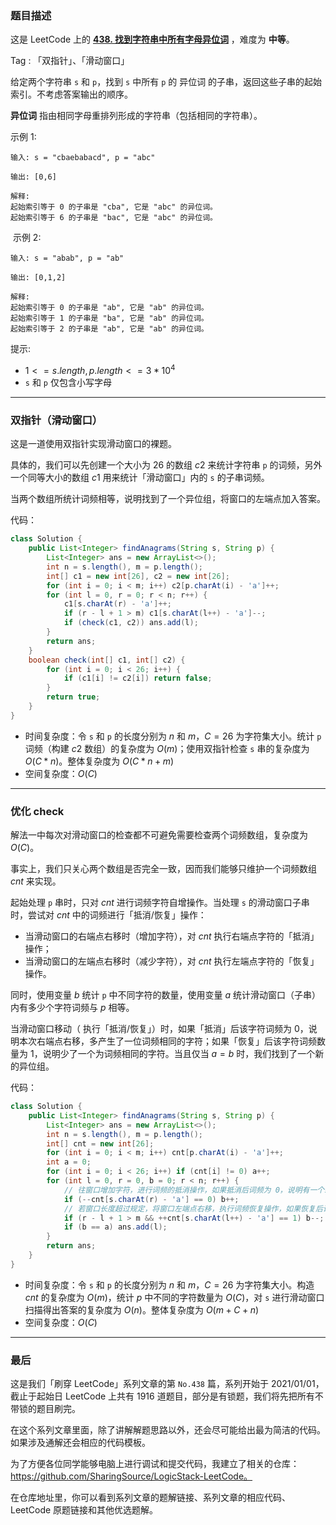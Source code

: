 ### 题目描述

这是 LeetCode 上的 **[438. 找到字符串中所有字母异位词](hhttps://leetcode-cn.com/problems/find-all-anagrams-in-a-string/solution/gong-shui-san-xie-shuang-zhi-zhen-shi-xi-t5hc/)** ，难度为 **中等**。

Tag : 「双指针」、「滑动窗口」



给定两个字符串 `s` 和 `p`，找到 `s` 中所有 `p` 的 异位词 的子串，返回这些子串的起始索引。不考虑答案输出的顺序。

**异位词** 指由相同字母重排列形成的字符串（包括相同的字符串）。

示例 1:
```
输入: s = "cbaebabacd", p = "abc"

输出: [0,6]

解释:
起始索引等于 0 的子串是 "cba", 它是 "abc" 的异位词。
起始索引等于 6 的子串是 "bac", 它是 "abc" 的异位词。
```
 示例 2:
```
输入: s = "abab", p = "ab"

输出: [0,1,2]

解释:
起始索引等于 0 的子串是 "ab", 它是 "ab" 的异位词。
起始索引等于 1 的子串是 "ba", 它是 "ab" 的异位词。
起始索引等于 2 的子串是 "ab", 它是 "ab" 的异位词。
```

提示:
* $1 <= s.length, p.length <= 3 * 10^4$
* `s` 和 `p` 仅包含小写字母

---

### 双指针（滑动窗口）

这是一道使用双指针实现滑动窗口的裸题。

具体的，我们可以先创建一个大小为 $26$ 的数组 $c2$ 来统计字符串 `p` 的词频，另外一个同等大小的数组 $c1$ 用来统计「滑动窗口」内的 `s` 的子串词频。

当两个数组所统计词频相等，说明找到了一个异位组，将窗口的左端点加入答案。

代码：
```Java
class Solution {
    public List<Integer> findAnagrams(String s, String p) {
        List<Integer> ans = new ArrayList<>();
        int n = s.length(), m = p.length();
        int[] c1 = new int[26], c2 = new int[26];
        for (int i = 0; i < m; i++) c2[p.charAt(i) - 'a']++;
        for (int l = 0, r = 0; r < n; r++) {
            c1[s.charAt(r) - 'a']++;
            if (r - l + 1 > m) c1[s.charAt(l++) - 'a']--;
            if (check(c1, c2)) ans.add(l);
        }
        return ans;
    }
    boolean check(int[] c1, int[] c2) {
        for (int i = 0; i < 26; i++) {
            if (c1[i] != c2[i]) return false;
        }
        return true;
    }
}
```
* 时间复杂度：令 `s` 和 `p` 的长度分别为 $n$ 和 $m$，$C = 26$ 为字符集大小。统计 `p` 词频（构建 $c2$ 数组）的复杂度为 $O(m)$；使用双指针检查 `s` 串的复杂度为 $O(C * n)$。整体复杂度为 $O(C*n + m)$
* 空间复杂度：$O(C)$

---

### 优化 check

解法一中每次对滑动窗口的检查都不可避免需要检查两个词频数组，复杂度为 $O(C)$。

事实上，我们只关心两个数组是否完全一致，因而我们能够只维护一个词频数组 $cnt$ 来实现。

起始处理 `p` 串时，只对 $cnt$ 进行词频字符自增操作。当处理 `s` 的滑动窗口子串时，尝试对 $cnt$ 中的词频进行「抵消/恢复」操作：
* 当滑动窗口的右端点右移时（增加字符），对 $cnt$ 执行右端点字符的「抵消」操作；
* 当滑动窗口的左端点右移时（减少字符），对 $cnt$ 执行左端点字符的「恢复」操作。

同时，使用变量 $b$ 统计 `p` 中不同字符的数量，使用变量 $a$ 统计滑动窗口（子串）内有多少个字符词频与 $p$ 相等。

当滑动窗口移动（ 执行「抵消/恢复」）时，如果「抵消」后该字符词频为 $0$，说明本次右端点右移，多产生了一位词频相同的字符；如果「恢复」后该字符词频数量为 $1$，说明少了一个为词频相同的字符。当且仅当 $a = b$ 时，我们找到了一个新的异位组。

代码：
```Java
class Solution {
    public List<Integer> findAnagrams(String s, String p) {
        List<Integer> ans = new ArrayList<>();
        int n = s.length(), m = p.length();
        int[] cnt = new int[26];
        for (int i = 0; i < m; i++) cnt[p.charAt(i) - 'a']++;
        int a = 0;
        for (int i = 0; i < 26; i++) if (cnt[i] != 0) a++;
        for (int l = 0, r = 0, b = 0; r < n; r++) {
            // 往窗口增加字符，进行词频的抵消操作，如果抵消后词频为 0，说明有一个新的字符词频与 p 完全相等
            if (--cnt[s.charAt(r) - 'a'] == 0) b++; 
            // 若窗口长度超过规定，将窗口左端点右移，执行词频恢复操作，如果恢复后词频为 1（恢复前为 0），说明少了一个词频与 p 完全性相等的字符
            if (r - l + 1 > m && ++cnt[s.charAt(l++) - 'a'] == 1) b--;
            if (b == a) ans.add(l);
        }
        return ans;
    }
}
```
* 时间复杂度：令 `s` 和 `p` 的长度分别为 $n$ 和 $m$，$C = 26$ 为字符集大小。构造 $cnt$ 的复杂度为 $O(m)$，统计 $p$ 中不同的字符数量为 $O(C)$，对 `s` 进行滑动窗口扫描得出答案的复杂度为 $O(n)$。整体复杂度为 $O(m + C + n)$
* 空间复杂度：$O(C)$

---

### 最后

这是我们「刷穿 LeetCode」系列文章的第 `No.438` 篇，系列开始于 2021/01/01，截止于起始日 LeetCode 上共有 1916 道题目，部分是有锁题，我们将先把所有不带锁的题目刷完。

在这个系列文章里面，除了讲解解题思路以外，还会尽可能给出最为简洁的代码。如果涉及通解还会相应的代码模板。

为了方便各位同学能够电脑上进行调试和提交代码，我建立了相关的仓库：https://github.com/SharingSource/LogicStack-LeetCode。

在仓库地址里，你可以看到系列文章的题解链接、系列文章的相应代码、LeetCode 原题链接和其他优选题解。

